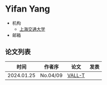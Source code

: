 # Yifan Yang

- 机构
  - [上海交通大学](../Institutions/SJTU_上海交通大学.md)
- 邮箱
  
  
## 论文列表

| 时间 | 作者序 | 论文 | 发表 |
|:-:|:-:|---|---|
| 2024.01.25 | No.04/09 | [VALL-T](../Models/Speech_LLM/2024.01.25_VALL-T.md) |